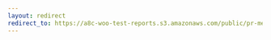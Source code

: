 ```yaml
---
layout: redirect
redirect_to: https://a8c-woo-test-reports.s3.amazonaws.com/public/pr-merge/40050/e2e/index.html
---
```

